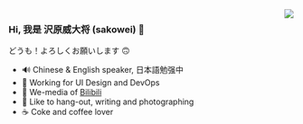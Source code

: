 <img align="right" src="https://github-readme-stats.vercel.app/api?username=weirick&show_icons=true&icon_color=CE1D2D&text_color=718096&bg_color=ffffff&hide_title=true" />

### Hi, 我是 沢原威大将 (sakowei) 👋
どうも！よろしくお願いします 🙃

- 🔊 Chinese & English speaker, 日本語勉强中
- 📘 Working for UI Design and DevOps
- 🎥 We-media of [Bilibili](https://space.bilibili.com/123384044)
- 📸 Like to hang-out, writing and photographing
- ☕ Coke and coffee lover
